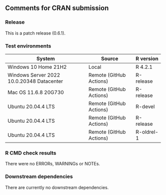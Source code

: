 ## Comments for CRAN submission

### Release

This is a patch release (0.6.1).

### Test environments

| System                                    | Source                  | R version  |
|-------------------------------------------|-------------------------|------------|
| Windows 10 Home 21H2                      | Local                   | R 4.2.1    |
| Windows Server 2022 10.0.20348 Datacenter | Remote (GitHub Actions) | R-release  |
| Mac OS 11.6.8 20G730                      | Remote (GitHub Actions) | R-release  |
| Ubuntu 20.04.4 LTS                        | Remote (GitHub Actions) | R-devel    |
| Ubuntu 20.04.4 LTS                        | Remote (GitHub Actions) | R-release  |
| Ubuntu 20.04.4 LTS                        | Remote (GitHub Actions) | R-oldrel-1 |

### R CMD check results

There were no ERRORs, WARNINGs or NOTEs.

### Downstream dependencies

There are currently no downstream dependencies.

